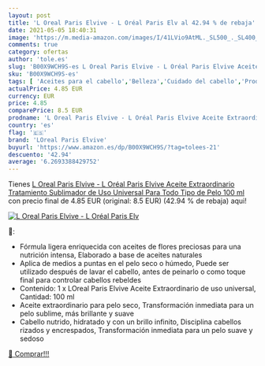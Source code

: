 ```yaml
---
layout: post
title: 'L Oreal Paris Elvive - L Oréal Paris Elv al 42.94 % de rebaja'
date: 2021-05-05 18:40:31
image: 'https://m.media-amazon.com/images/I/41LVio9AtML._SL500_._SL400_.jpg'
comments: true
category: ofertas
author: 'tole.es'
slug: 'B00X9WCH9S-es L Oreal Paris Elvive - L Oréal Paris Elvive Aceite...'
sku: 'B00X9WCH9S-es'
tags: [ 'Aceites para el cabello','Belleza','Cuidado del cabello','Productos para el cuidado del cabello','loreal paris elvive','oréal', ]
actualPrice: 4.85 EUR
currency: EUR
price: 4.85
comparePrice: 8.5 EUR
prodname: 'L Oreal Paris Elvive - L Oréal Paris Elvive Aceite Extraordinario  Tratamiento Sublimador de Uso Universal  Para Todo Tipo de Pelo  100 ml'
country: 'es'
flag: '🇪🇸'
brand: 'LOreal Paris Elvive'
buyurl: 'https://www.amazon.es/dp/B00X9WCH9S/?tag=tolees-21'
descuento: '42.94'
average: '6.2693388429752'
---
```


Tienes [L Oreal Paris Elvive - L Oréal Paris Elvive Aceite Extraordinario  Tratamiento Sublimador de Uso Universal  Para Todo Tipo de Pelo  100 ml](https://www.amazon.es/dp/B00X9WCH9S/?tag=tolees-21) con precio final de  4.85 EUR (original: 8.5 EUR) (42.94 %  de rebaja) aqui!

[![L Oreal Paris Elvive - L Oréal Paris Elv](https://m.media-amazon.com/images/I/41LVio9AtML._SL500_._SL400_.jpg)](https://www.amazon.es/dp/B00X9WCH9S/?tag=tolees-21)

🔎:

- Fórmula ligera enriquecida con aceites de flores preciosas para una nutrición intensa, Elaborado a base de aceites naturales
- Aplica de medios a puntas en el pelo seco o húmedo, Puede ser utilizado después de lavar el cabello, antes de peinarlo o como toque final para controlar cabellos rebeldes
- Contenido: 1 x LOreal Paris Elvive Aceite Extraordinario de uso universal, Cantidad: 100 ml
- Aceite extraordinario para pelo seco, Transformación inmediata para un pelo sublime, más brillante y suave
- Cabello nutrido, hidratado y con un brillo infinito, Disciplina cabellos rizados y encrespados, Transformación inmediata para un pelo suave y sedoso

[🛒 Comprar!!!](https://www.amazon.es/dp/B00X9WCH9S/?tag=tolees-21)
